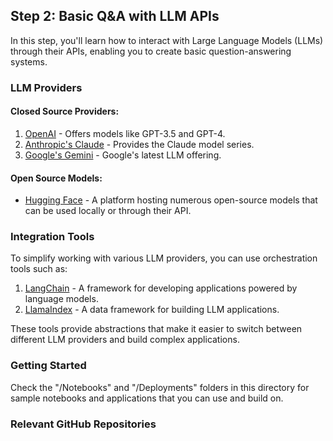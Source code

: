 ## Step 2: Basic Q&A with LLM APIs

In this step, you'll learn how to interact with Large Language Models (LLMs) through their APIs, enabling you to create basic question-answering systems.

### LLM Providers

#### Closed Source Providers:
1. [OpenAI](https://platform.openai.com/docs/overview) - Offers models like GPT-3.5 and GPT-4.
2. [Anthropic's Claude](https://docs.anthropic.com/en/docs/welcome) - Provides the Claude model series.
3. [Google's Gemini](https://ai.google.dev/gemini-api/docs) - Google's latest LLM offering.

#### Open Source Models:
- [Hugging Face](https://huggingface.co/) - A platform hosting numerous open-source models that can be used locally or through their API.

### Integration Tools

To simplify working with various LLM providers, you can use orchestration tools such as:

1. [LangChain](https://python.langchain.com/v0.2/docs/introduction/) - A framework for developing applications powered by language models.
2. [LlamaIndex](https://www.llamaindex.ai/) - A data framework for building LLM applications.

These tools provide abstractions that make it easier to switch between different LLM providers and build complex applications.

### Getting Started

Check the "/Notebooks" and "/Deployments" folders in this directory for sample notebooks and applications that you can use and build on.


### Relevant GitHub Repositories